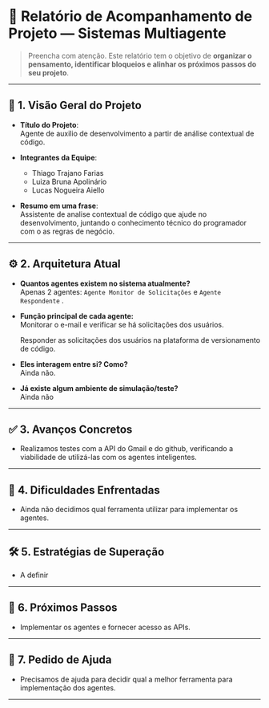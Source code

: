 # 📄 Relatório de Acompanhamento de Projeto — Sistemas Multiagente

> Preencha com atenção. Este relatório tem o objetivo de **organizar o pensamento, identificar bloqueios e alinhar os próximos passos do seu projeto**.

---

## 🧠 1. Visão Geral do Projeto

- **Título do Projeto**:  
  Agente de auxilio de desenvolvimento a partir de análise contextual de código.

- **Integrantes da Equipe**:  
  - Thiago Trajano Farias
  - Luiza Bruna Apolinário
  - Lucas Nogueira Aiello

- **Resumo em uma frase**:  
 Assistente de analise contextual de código que ajude no desenvolvimento, juntando o conhecimento técnico do programador com o as regras de negócio.

---

## ⚙️ 2. Arquitetura Atual

- **Quantos agentes existem no sistema atualmente?**  
  Apenas 2 agentes: `Agente Monitor de Solicitações` e `Agente Respondente` .

- **Função principal de cada agente:**  
  Monitorar o e-mail e verificar se há solicitações dos usuários.
  
  Responder as solicitações dos usuários na plataforma de versionamento de código.

- **Eles interagem entre si? Como?**  
  Ainda não.

- **Já existe algum ambiente de simulação/teste?**  
  Ainda não

---

## ✅ 3. Avanços Concretos

- Realizamos testes com a API do Gmail e do github, verificando a viabilidade de utilizá-las com os agentes inteligentes.

---

## 🧱 4. Dificuldades Enfrentadas

- Ainda não decidimos qual ferramenta utilizar para implementar os agentes.

---

## 🛠️ 5. Estratégias de Superação

- A definir

---

## 🎯 6. Próximos Passos

- Implementar os agentes e fornecer acesso as APIs.

---

## 📢 7. Pedido de Ajuda

- Precisamos de ajuda para decidir qual a melhor ferramenta para implementação dos agentes.

---
